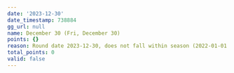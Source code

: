 ```yaml
---
date: '2023-12-30'
date_timestamp: 738884
gg_url: null
name: December 30 (Fri, December 30)
points: {}
reason: Round date 2023-12-30, does not fall within season (2022-01-01 to 2022-12-30)
total_points: 0
valid: false
---
```

